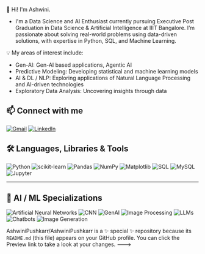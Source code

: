👋 Hi! I'm Ashwini.

 - I'm a Data Science and AI Enthusiast currently pursuing Executive Post Graduation in Data Science & Artificial Intelligence at IIIT Bangalore. I’m passionate about solving real-world problems using data-driven solutions, with expertise in Python, SQL, and Machine Learning.


  💡 My areas of interest include:

- Gen-AI: Gen-AI based applications, Agentic AI
- Predictive Modeling: Developing statistical and machine learning models
- AI & DL / NLP: Exploring applications of Natural Language Processing and AI-driven technologies
- Exploratory Data Analysis: Uncovering insights through data

<!-- Header with small chart icon and title -->

## 📫 Connect with me

[![Gmail](https://img.shields.io/badge/Gmail-D14836?style=for-the-badge&logo=gmail&logoColor=white)](ashwinipushkarrr@gmail.com)
[![LinkedIn](https://img.shields.io/badge/LinkedIn-0A66C2?style=for-the-badge&logo=linkedin&logoColor=white)](https://www.linkedin.com/in/ashwinihv/)

## 🛠️ Languages, Libraries & Tools

![Python](https://img.shields.io/badge/Python-3776AB?style=for-the-badge&logo=python&logoColor=white)
![scikit-learn](https://img.shields.io/badge/scikit--learn-F7931E?style=for-the-badge&logo=scikit-learn&logoColor=white)
![Pandas](https://img.shields.io/badge/Pandas-150458?style=for-the-badge&logo=pandas&logoColor=white)
![NumPy](https://img.shields.io/badge/NumPy-013243?style=for-the-badge&logo=numpy&logoColor=white)
![Matplotlib](https://img.shields.io/badge/Matplotlib-005C84?style=for-the-badge&logo=plotly&logoColor=white)
![SQL](https://img.shields.io/badge/SQL-4479A1?style=for-the-badge&logo=MySQL&logoColor=white)
![MySQL](https://img.shields.io/badge/MySQL-005C84?style=for-the-badge&logo=mysql&logoColor=white)
![Jupyter](https://img.shields.io/badge/Jupyter-F37626?style=for-the-badge&logo=jupyter&logoColor=white)

---

## 🤖 AI / ML Specializations

![Artificial Neural Networks](https://img.shields.io/badge/Artificial%20Neural%20Networks-FF6F00?style=for-the-badge&logo=tensorflow&logoColor=white)
![CNN](https://img.shields.io/badge/Convolutional%20Neural%20Networks-0A66C2?style=for-the-badge&logo=pytorch&logoColor=white)
![GenAI](https://img.shields.io/badge/Generative%20AI-8A2BE2?style=for-the-badge&logo=openai&logoColor=white)
![Image Processing](https://img.shields.io/badge/Image%20Processing-228B22?style=for-the-badge&logo=opencv&logoColor=white)
![LLMs](https://img.shields.io/badge/Large%20Language%20Models-FF4500?style=for-the-badge&logo=openai&logoColor=white)
![Chatbots](https://img.shields.io/badge/Chatbots-20C997?style=for-the-badge&logo=dialogflow&logoColor=white)
![Image Generation](https://img.shields.io/badge/Image%20Generation-FF1493?style=for-the-badge&logo=stablediffusion&logoColor=white)




AshwiniPushkarr/AshwiniPushkarr is a ✨ special ✨ repository because its `README.md` (this file) appears on your GitHub profile.
You can click the Preview link to take a look at your changes.
--->
